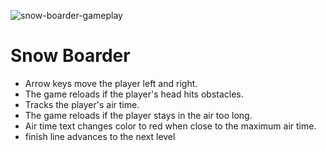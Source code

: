 ![snow-boarder-gameplay](https://github.com/user-attachments/assets/1771c6ef-1303-4541-81c1-79de8ff18dbb)
# Snow Boarder

- Arrow keys move the player left and right.
- The game reloads if the player's head hits obstacles.
- Tracks the player's air time.
- The game reloads if the player stays in the air too long.
- Air time text changes color to red when close to the maximum air time.
- finish line advances to the next level
